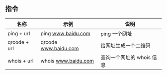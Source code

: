 ## 指令

| 名称          | 示例                 | 说明                    |
| ------------ | -------------------- | ----------------------- |
| ping + url   | ping www.baidu.com   | ping 一个网址            |
| qrcode + url | qrcode www.baidu.com | 给网址生成一个二维码      |
| whois + url  | whois www.baidu.com  | 查询一个网址的 whois 信息 |